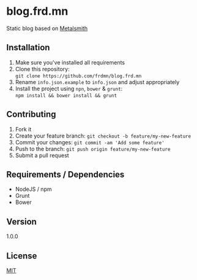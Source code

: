 # blog.frd.mn

Static blog based on [Metalsmith](http://www.metalsmith.io/)

## Installation

1. Make sure you've installed all requirements
2. Clone this repository:  
  `git clone https://github.com/frdmn/blog.frd.mn`
3. Rename `info.json.example` to `info.json` and adjust appropriately
4. Install the project using `npn`, `bower` & `grunt`:  
  `npm install && bower install && grunt`

## Contributing

1. Fork it
2. Create your feature branch: `git checkout -b feature/my-new-feature`
3. Commit your changes: `git commit -am 'Add some feature'`
4. Push to the branch: `git push origin feature/my-new-feature`
5. Submit a pull request

## Requirements / Dependencies

* NodeJS / npm
* Grunt
* Bower

## Version

1.0.0

## License

[MIT](LICENSE)
